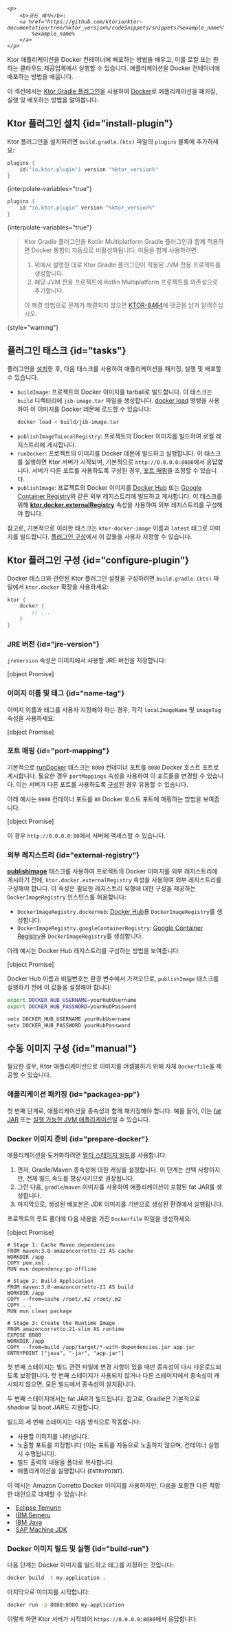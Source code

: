 [//]: # (title: Docker)

<show-structure for="chapter" depth="2"/>

<tldr>
<var name="example_name" value="deployment-ktor-plugin"/>

    <p>
        <b>코드 예시</b>:
        <a href="https://github.com/ktorio/ktor-documentation/tree/%ktor_version%/codeSnippets/snippets/%example_name%">
            %example_name%
        </a>
    </p>
    
</tldr>

<web-summary>
Ktor 애플리케이션을 Docker 컨테이너에 배포하는 방법을 배우고, 이를 로컬 또는 원하는 클라우드 제공업체에서 실행할 수 있습니다.
</web-summary>

<link-summary>
애플리케이션을 Docker 컨테이너에 배포하는 방법을 배웁니다.
</link-summary>

이 섹션에서는 [Ktor Gradle 플러그인](https://github.com/ktorio/ktor-build-plugins)을 사용하여 [Docker](https://www.docker.com)로 애플리케이션을 패키징, 실행 및 배포하는 방법을 알아봅니다.

## Ktor 플러그인 설치 {id="install-plugin"}

Ktor 플러그인을 설치하려면 `build.gradle.(kts)` 파일의 `plugins` 블록에 추가하세요:

<tabs group="languages">
<tab title="Gradle (Kotlin)" group-key="kotlin">

```kotlin
plugins {
    id("io.ktor.plugin") version "%ktor_version%"
}
```

{interpolate-variables="true"}

</tab>
<tab title="Gradle (Groovy)" group-key="groovy">

```groovy
plugins {
    id "io.ktor.plugin" version "%ktor_version%"
}
```

{interpolate-variables="true"}

</tab>
</tabs>

> Ktor Gradle 플러그인을 Kotlin Multiplatform Gradle 플러그인과 함께 적용하면 Docker 통합이 자동으로 비활성화됩니다.
> 이들을 함께 사용하려면:
> 1. 위에서 설명한 대로 Ktor Gradle 플러그인이 적용된 JVM 전용 프로젝트를 생성합니다.
> 2. 해당 JVM 전용 프로젝트에 Kotlin Multiplatform 프로젝트를 의존성으로 추가합니다.
>
> 이 해결 방법으로 문제가 해결되지 않으면 [KTOR-8464](https://youtrack.jetbrains.com/issue/KTOR-8464)에 댓글을 남겨 알려주십시오.
>
{style="warning"}

## 플러그인 태스크 {id="tasks"}

플러그인을 [설치](#install-plugin)한 후, 다음 태스크를 사용하여 애플리케이션을 패키징, 실행 및 배포할 수 있습니다.

- `buildImage`: 프로젝트의 Docker 이미지를 tarball로 빌드합니다. 이 태스크는 `build` 디렉터리에 `jib-image.tar` 파일을 생성합니다. [docker load](https://docs.docker.com/engine/reference/commandline/load/) 명령을 사용하여 이 이미지를 Docker 데몬에 로드할 수 있습니다:
   ```Bash
   docker load < build/jib-image.tar
   ```
- `publishImageToLocalRegistry`: 프로젝트의 Docker 이미지를 빌드하여 로컬 레지스트리에 게시합니다.
- `runDocker`: 프로젝트의 이미지를 Docker 데몬에 빌드하고 실행합니다. 이 태스크를 실행하면 Ktor 서버가 시작되며, 기본적으로 `http://0.0.0.0:8080`에서 응답합니다. 서버가 다른 포트를 사용하도록 구성된 경우, [포트 매핑](#port-mapping)을 조정할 수 있습니다.
- `publishImage`: 프로젝트의 Docker 이미지를 [Docker Hub](https://hub.docker.com/) 또는 [Google Container Registry](https://cloud.google.com/container-registry)와 같은 외부 레지스트리에 빌드하고 게시합니다. 이 태스크를 위해 **[ktor.docker.externalRegistry](#external-registry)** 속성을 사용하여 외부 레지스트리를 구성해야 합니다.

참고로, 기본적으로 이러한 태스크는 `ktor-docker-image` 이름과 `latest` 태그로 이미지를 빌드합니다. [플러그인 구성](#name-tag)에서 이 값들을 사용자 지정할 수 있습니다.

## Ktor 플러그인 구성 {id="configure-plugin"}

Docker 태스크와 관련된 Ktor 플러그인 설정을 구성하려면 `build.gradle.(kts)` 파일에서 `ktor.docker` 확장을 사용하세요:

```kotlin
ktor {
    docker {
        // ...
    }
}
```

### JRE 버전 {id="jre-version"}

`jreVersion` 속성은 이미지에서 사용할 JRE 버전을 지정합니다:

[object Promise]

### 이미지 이름 및 태그 {id="name-tag"}

이미지 이름과 태그를 사용자 지정해야 하는 경우, 각각 `localImageName` 및 `imageTag` 속성을 사용하세요:

[object Promise]

### 포트 매핑 {id="port-mapping"}

기본적으로 [runDocker](#tasks) 태스크는 `8080` 컨테이너 포트를 `8080` Docker 호스트 포트로 게시합니다. 필요한 경우 `portMappings` 속성을 사용하여 이 포트들을 변경할 수 있습니다. 이는 서버가 다른 포트를 사용하도록 [구성](server-configuration-file.topic#predefined-properties)된 경우 유용할 수 있습니다.

아래 예시는 `8080` 컨테이너 포트를 `80` Docker 호스트 포트에 매핑하는 방법을 보여줍니다.

[object Promise]

이 경우 `http://0.0.0.0:80`에서 서버에 액세스할 수 있습니다.

### 외부 레지스트리 {id="external-registry"}

**[publishImage](#tasks)** 태스크를 사용하여 프로젝트의 Docker 이미지를 외부 레지스트리에 게시하기 전에, `ktor.docker.externalRegistry` 속성을 사용하여 외부 레지스트리를 구성해야 합니다. 이 속성은 필요한 레지스트리 유형에 대한 구성을 제공하는 `DockerImageRegistry` 인스턴스를 허용합니다:

- `DockerImageRegistry.dockerHub`: [Docker Hub](https://hub.docker.com/)용 `DockerImageRegistry`를 생성합니다.
- `DockerImageRegistry.googleContainerRegistry`: [Google Container Registry](https://cloud.google.com/container-registry)용 `DockerImageRegistry`를 생성합니다.

아래 예시는 Docker Hub 레지스트리를 구성하는 방법을 보여줍니다.

[object Promise]

Docker Hub 이름과 비밀번호는 환경 변수에서 가져오므로, `publishImage` 태스크를 실행하기 전에 이 값들을 설정해야 합니다:

<tabs group="os">
<tab title="Linux/macOS" group-key="unix">

```Bash
export DOCKER_HUB_USERNAME=yourHubUsername
export DOCKER_HUB_PASSWORD=yourHubPassword
```

</tab>
<tab title="Windows" group-key="windows">

```Bash
setx DOCKER_HUB_USERNAME yourHubUsername
setx DOCKER_HUB_PASSWORD yourHubPassword
```

</tab>
</tabs>

## 수동 이미지 구성 {id="manual"}

필요한 경우, Ktor 애플리케이션으로 이미지를 어셈블하기 위해 자체 `Dockerfile`을 제공할 수 있습니다.

### 애플리케이션 패키징 {id="packagea-pp"}

첫 번째 단계로, 애플리케이션을 종속성과 함께 패키징해야 합니다. 예를 들어, 이는 [fat JAR](server-fatjar.md) 또는 [실행 가능한 JVM 애플리케이션](server-packaging.md)일 수 있습니다.

### Docker 이미지 준비 {id="prepare-docker"}

애플리케이션을 도커화하려면 [멀티 스테이지 빌드](https://docs.docker.com/develop/develop-images/multistage-build/)를 사용합니다:

1. 먼저, Gradle/Maven 종속성에 대한 캐싱을 설정합니다. 이 단계는 선택 사항이지만, 전체 빌드 속도를 향상시키므로 권장됩니다.
2. 그런 다음, `gradle`/`maven` 이미지를 사용하여 애플리케이션이 포함된 fat JAR를 생성합니다.
3. 마지막으로, 생성된 배포본은 JDK 이미지를 기반으로 생성된 환경에서 실행됩니다.

프로젝트의 루트 폴더에 다음 내용을 가진 `Dockerfile` 파일을 생성하세요:

<tabs group="languages">
<tab title="Gradle" group-key="kotlin">

[object Promise]

</tab>
<tab title="Maven" group-key="maven">

```Docker
# Stage 1: Cache Maven dependencies
FROM maven:3.8-amazoncorretto-21 AS cache
WORKDIR /app
COPY pom.xml .
RUN mvn dependency:go-offline

# Stage 2: Build Application
FROM maven:3.8-amazoncorretto-21 AS build
WORKDIR /app
COPY --from=cache /root/.m2 /root/.m2
COPY . .
RUN mvn clean package

# Stage 3: Create the Runtime Image
FROM amazoncorretto:21-slim AS runtime
EXPOSE 8080
WORKDIR /app
COPY --from=build /app/target/*-with-dependencies.jar app.jar
ENTRYPOINT ["java", "-jar", "app.jar"]
```

</tab>
</tabs>

첫 번째 스테이지는 빌드 관련 파일에 변경 사항이 있을 때만 종속성이 다시 다운로드되도록 보장합니다. 첫 번째 스테이지가 사용되지 않거나 다른 스테이지에서 종속성이 캐시되지 않으면, 모든 빌드에서 종속성이 설치됩니다.

두 번째 스테이지에서는 fat JAR가 빌드됩니다. 참고로, Gradle은 기본적으로 shadow 및 boot JAR도 지원합니다.

빌드의 세 번째 스테이지는 다음 방식으로 작동합니다:

* 사용할 이미지를 나타냅니다.
* 노출할 포트를 지정합니다 (이는 포트를 자동으로 노출하지 않으며, 컨테이너 실행 시 수행됩니다).
* 빌드 출력의 내용을 폴더로 복사합니다.
* 애플리케이션을 실행합니다 (`ENTRYPOINT`).

<tip id="jdk_image_replacement_tip">
  <p>
   이 예시는 Amazon Corretto Docker 이미지를 사용하지만, 다음을 포함한 다른 적합한 대안으로 대체할 수 있습니다:
  </p>
  <list>
    <li><a href="https://hub.docker.com/_/eclipse-temurin">Eclipse Temurin</a></li>
    <li><a href="https://hub.docker.com/_/ibm-semeru-runtimes">IBM Semeru</a></li>
    <li><a href="https://hub.docker.com/_/ibmjava">IBM Java</a></li>
    <li><a href="https://hub.docker.com/_/sapmachine">SAP Machine JDK</a></li>
  </list>
</tip>

### Docker 이미지 빌드 및 실행 {id="build-run"}

다음 단계는 Docker 이미지를 빌드하고 태그를 지정하는 것입니다:

```bash
docker build -t my-application .
```

마지막으로 이미지를 시작합니다:

```bash
docker run -p 8080:8080 my-application
```

이렇게 하면 Ktor 서버가 시작되어 `https://0.0.0.0:8080`에서 응답합니다.